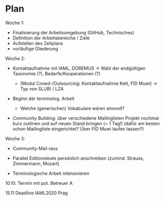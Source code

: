 # Plan

Woche 1:

* Finalisierung der Arbeitsumgebung (GitHub, Technisches)
* Definition der Arbeitsbereiche / Ziele
* Aufstellen des Zeitplans
* vorläufige Gliederung

Woche 2:
* Kontaktaufnahme mit IAML, DOREMUS -> Wahl der endgültigen Taxonomie (?), Bedarfe/Kooperationen (?)
  * (Modul Crowd-/Outsourcing: Kontaktaufnahme Kett, FID Muwi) -> Typ von SLUB! / LZA

* Beginn der terminolog. Arbeit
  * Welche (generischen) Vokabulare wären sinnvoll?

* Community Building: über verschiedene Mailinglisten Projekt nochmal kurz outlinen und auf neuen Stand bringen (= 1 Tag!)
  (dafür am besten schon Mailingliste eingerichtet? Über FID Muwi laufen lassen?)

Woche 3:

* Community-Mail raus
* Parallel Editionsleute persönlich anschreiben (zumind. Strauss, Zimmermann, Mozart)

* Terminologische Arbeit intensivieren


10.10. Termin mit pot. Betreuer A

15.11 Deadline IAML2020 Prag
